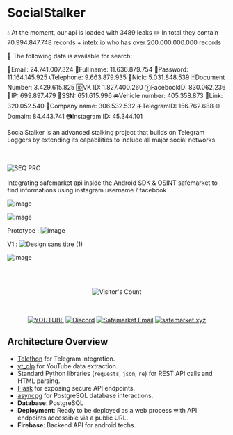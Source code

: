# SocialStalker

💧 At the moment, our api is loaded with 3489 leaks
✏️ In total they contain 70.994.847.748 records + intelx.io who has over 200.000.000.000 records

🔎 The following data is available for search:

📩Email:           24.741.007.324
👤Full name:       11.636.879.754
🔑Password:        11.164.145.925
📞Telephone:       9.663.879.935
👤Nick:            5.031.848.539
🃏Document Number: 3.429.615.825
🆔VK ID:           1.827.400.260
ⓕFacebookID:       830.062.236
🎯IP:              699.897.479
🔢SSN:             651.615.996
🚘Vehicle number:  405.358.873
🔗Link:            320.052.540
🏢Company name:    306.532.532
✈️TelegramID:      156.762.688
🌐Domain:          84.443.741
📷Instagram ID:    45.344.101


SocialStalker is an advanced stalking project that builds on Telegram Loggers by extending its capabilities to include all major social networks.

<br><br>
![SEQ PRO](https://github.com/user-attachments/assets/e2d5ec91-fc0c-4184-96ca-c6058002f3f4)
<br><br>
Integrating safemarket api inside the Android SDK & OSINT safemarket to find informations using instagram username / facebook

![image](https://github.com/user-attachments/assets/bdbcdd96-8246-48d7-8716-7d0d8368afb1)



![image](https://github.com/user-attachments/assets/d7e52b4d-c578-44a4-8c47-1fb540f0a2e4)


Prototype : ![image](https://github.com/user-attachments/assets/9a2c1377-4fa7-494f-9088-556b9f664975)


V1 : ![Design sans titre (1)](https://github.com/user-attachments/assets/80c3307d-99b7-489e-a549-ff3b5fde4518)


![image](https://github.com/user-attachments/assets/05b33ff8-c635-4c2a-88f6-a0db6ead06b5)


<br/><br/>
<div align="center"> 
  <img src="https://profile-counter.glitch.me/Zhodisov/count.svg" alt="Visitor's Count" />
</div>
<br/><br/>

<div align="center">
  
[![YOUTUBE](https://img.shields.io/badge/Youtube-fc0000?style=for-the-badge&logo=YOUTUBE&logoColor=white)](https://www.youtube.com/@Jodis974)
[![Discord](https://img.shields.io/badge/Discord-6a85b9?style=for-the-badge&logo=discord&logoColor=white)](https://safemarket.xyz/discord)
[![Safemarket Email](https://img.shields.io/badge/safemarket_email-333333?style=for-the-badge&logo=gmail&logoColor=red)](mailto:support-checkout@safemarket.xyz)
[![safemarket.xyz](https://img.shields.io/badge/safemarket.xyz-0077B5?style=for-the-badge&logo=internet&logoColor=white)](https://safemarket.xyz/)

</div>

## Architecture Overview
  - [Telethon](https://github.com/LonamiWebs/Telethon) for Telegram integration.
  - [yt_dlp](https://github.com/yt-dlp/yt-dlp) for YouTube data extraction.
  - Standard Python libraries (`requests`, `json`, `re`) for REST API calls and HTML parsing.
  - [Flask](https://flask.palletsprojects.com/) for exposing secure API endpoints.
  - [asyncpg](https://github.com/MagicStack/asyncpg) for PostgreSQL database interactions.
- **Database**: PostgreSQL
- **Deployment**: Ready to be deployed as a web process with API endpoints accessible via a public URL.
- **Firebase**: Backend API for android techs.
